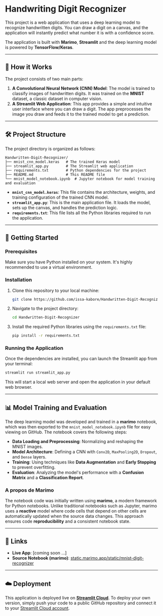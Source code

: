 # Handwriting Digit Recognizer

This project is a web application that uses a deep learning model to recognize handwritten digits. You can draw a digit on a canvas, and the application will instantly predict what number it is with a confidence score.

The application is built with **Marimo**, **Streamlit** and the deep learning model is powered by **TensorFlow/Keras**.

-----

## 🚀 How it Works

The project consists of two main parts:

1.  **A Convolutional Neural Network (CNN) Model**: The model is trained to classify images of handwritten digits. It was trained on the **MNIST** dataset, a classic dataset in computer vision.
2.  **A Streamlit Web Application**: This app provides a simple and intuitive user interface where you can draw a digit. The app preprocesses the image you draw and feeds it to the trained model to get a prediction.

-----

## 🛠️ Project Structure

The project directory is organized as follows:

```
Handwritten-Digit-Recognizer/
├── mnist_cnn_model.keras   # The trained Keras model
├── streamlit_app.py        # The Streamlit web application
├── requirements.txt        # Python dependencies for the project
├── README.md               # This README file
└── mnist_model_notebook.ipynb  # Jupyter notebook for model training and evaluation
```

  - **`mnist_cnn_model.keras`**: This file contains the architecture, weights, and training configuration of the trained CNN model.
  - **`streamlit_app.py`**: This is the main application file. It loads the model, sets up the canvas, and handles the prediction logic.
  - **`requirements.txt`**: This file lists all the Python libraries required to run the application.

-----

## 📄 Getting Started

### Prerequisites

Make sure you have Python installed on your system. It's highly recommended to use a virtual environment.

### Installation

1.  Clone this repository to your local machine:
    ```bash
    git clone https://github.com/issa-kabore/Handwritten-Digit-Recognizer.git
    ```
2.  Navigate to the project directory:
    ```bash
    cd Handwritten-Digit-Recognizer
    ```
3.  Install the required Python libraries using the `requirements.txt` file:
    ```bash
    pip install -r requirements.txt
    ```

### Running the Application

Once the dependencies are installed, you can launch the Streamlit app from your terminal:

```bash
streamlit run streamlit_app.py
```

This will start a local web server and open the application in your default web browser.

-----

## 📊 Model Training and Evaluation

The deep learning model was developed and trained in a **marimo** notebook, which was then exported to the `mnist_model_notebook.ipynb` file for easy viewing on GitHub. The notebook covers the following steps:

  - **Data Loading and Preprocessing**: Normalizing and reshaping the MNIST images.
  - **Model Architecture**: Defining a CNN with `Conv2D`, `MaxPooling2D`, `Dropout`, and `Dense` layers.
  - **Training**: Using techniques like **Data Augmentation** and **Early Stopping** to prevent overfitting.
  - **Evaluation**: Analyzing the model's performance with a **Confusion Matrix** and a **Classification Report**.

### A propos de Marimo

The notebook code was initially written using **marimo**, a modern framework for Python notebooks. Unlike traditional notebooks such as Jupyter, marimo uses a **reactive** model where code cells that depend on other cells are automatically updated when the source data changes. This approach ensures code **reproducibility** and a consistent notebook state.

-----

## 🔗 Links

  * **Live App**: [coming soon ...]
  * **Source Notebook (marimo)**: [static.marimo.app/static/mnist-digit-recognizer](https://static.marimo.app/static/mnist-digit-recognizer-gkmn)

-----

## ☁️ Deployment

This application is deployed live on [**Streamlit Cloud**](https://streamlit.io/cloud). To deploy your own version, simply push your code to a public GitHub repository and connect it to your [Streamlit Cloud account](https://share.streamlit.io/).